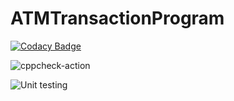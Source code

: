 # ATMTransactionProgram

[![Codacy Badge](https://api.codacy.com/project/badge/Grade/24fdc326980d41f39c2e1059f92b5083)](https://app.codacy.com/gh/stepin105387/ATMTransactionProgram?utm_source=github.com&utm_medium=referral&utm_content=stepin105387/ATMTransactionProgram&utm_campaign=Badge_Grade)

![cppcheck-action](https://github.com/stepin105387/ATMTransactionProgram/workflows/cppcheck-action/badge.svg)

![Unit testing](https://github.com/stepin105387/ATMTransactionProgram/workflows/Unit%20testing/badge.svg)
